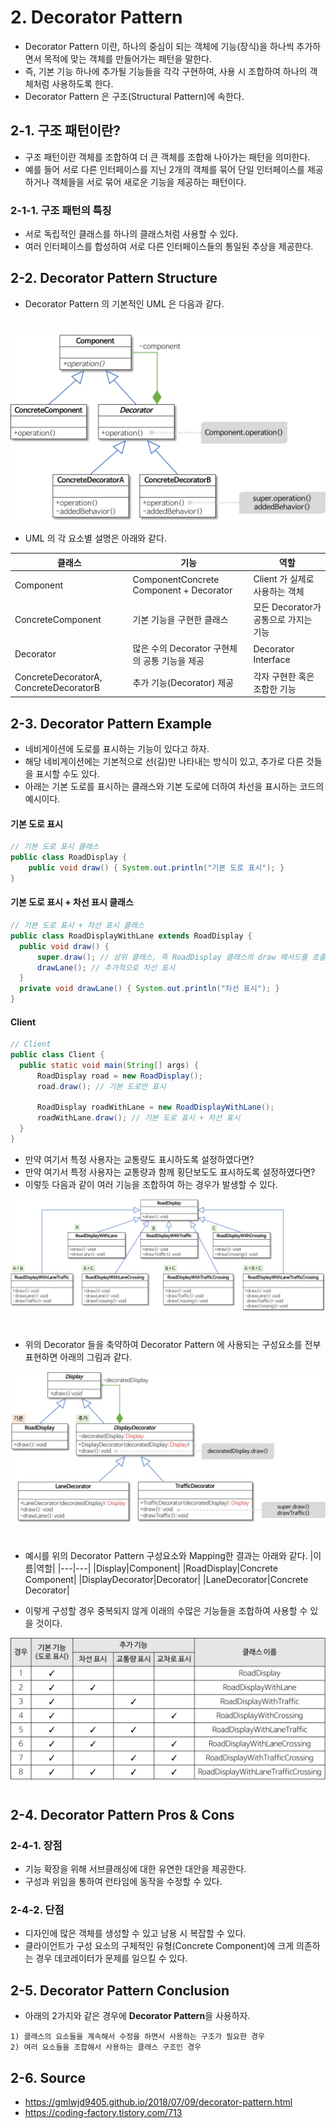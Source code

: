 # 2. Decorator Pattern
- Decorator Pattern 이란, 하나의 중심이 되는 객체에 기능(장식)을 하나씩 추가하면서 목적에 맞는 객체를 만들어가는 패턴을 말한다.
- 즉, 기본 기능 하나에 추가될 기능들을 각각 구현하여, 사용 시 조합하여 하나의 객체처럼 사용하도록 한다.
- Decorator Pattern 은 구조(Structural Pattern)에 속한다.

## 2-1. 구조 패턴이란?
- 구조 패턴이란 객체를 조합하여 더 큰 객체를 조합해 나아가는 패턴을 의미한다.
- 예를 들어 서로 다른 인터페이스를 지닌 2개의 객체를 묶어 단일 인터페이스를 제공하거나 객체들을 서로 묶어 새로운 기능을 제공하는 패턴이다.

### 2-1-1. 구조 패턴의 특징
- 서로 독립적인 클래스를 하나의 클래스처럼 사용할 수 있다.
- 여러 인터페이스를 합성하여 서로 다른 인터페이스들의 통일된 추상을 제공한다.

## 2-2. Decorator Pattern Structure
- Decorator Pattern 의 기본적인 UML 은 다음과 같다.  
#
<p align="center">
  <img src="./images/decorator-pattern.png" />
</p>

- UML 의 각 요소별 설명은 아래와 같다.

|클래스|기능|역할|
|---|---|---|
|Component|ComponentConcrete Component + Decorator|Client 가 실제로 사용하는 객체|
|ConcreteComponent|기본 기능을 구현한 클래스|모든 Decorator가 공통으로 가지는 기능
|Decorator|많은 수의 Decorator 구현체의 공통 기능을 제공|Decorator Interface|
|ConcreteDecoratorA, ConcreteDecoratorB|추가 기능(Decorator) 제공|각자 구현한 혹은 조합한 기능|

## 2-3. Decorator Pattern Example
- 네비게이션에 도로를 표시하는 기능이 있다고 하자.
- 해당 네비게이션에는 기본적으로 선(길)만 나타내는 방식이 있고, 추가로 다른 것들을 표시할 수도 있다.
- 아래는 기본 도로를 표시하는 클래스와 기본 도로에 더하여 차선을 표시하는 코드의 예시이다.

#### 기본 도로 표시
```java
// 기본 도로 표시 클래스
public class RoadDisplay {
    public void draw() { System.out.println("기본 도로 표시"); }
}
```

#### 기본 도로 표시 + 차선 표시 클래스
```java
// 기본 도로 표시 + 차선 표시 클래스
public class RoadDisplayWithLane extends RoadDisplay {
  public void draw() {
      super.draw(); // 상위 클래스, 즉 RoadDisplay 클래스의 draw 메서드를 호출해서 기본 도로 표시
      drawLane(); // 추가적으로 차선 표시
  }
  private void drawLane() { System.out.println("차선 표시"); }
}
```

#### Client
```java
// Client
public class Client {
  public static void main(String[] args) {
      RoadDisplay road = new RoadDisplay();
      road.draw(); // 기본 도로만 표시

      RoadDisplay roadWithLane = new RoadDisplayWithLane();
      roadWithLane.draw(); // 기본 도로 표시 + 차선 표시
  }
}
```

- 만약 여기서 특정 사용자는 교통량도 표시하도록 설정하였다면? 
- 만약 여기서 특정 사용자는 교통량과 함께 횡단보도도 표시하도록 설정하였다면?
- 이렇듯 다음과 같이 여러 기능을 조합하여 하는 경우가 발생할 수 있다.
<p align="center">
  <img src="./images/decorator-problem-uml.png" />
</p>
  
#

- 위의 Decorator 들을 축약하여 Decorator Pattern 에 사용되는 구성요소를 전부 표현하면 아래의 그림과 같다.
<p align="center">
  <img src="./images/decorator-solution.png" />
</p>
  
#
- 예시를 위의 Decorator Pattern 구성요소와 Mapping한 결과는 아래와 같다.
|이름|역할|
|---|---|
|Display|Component|
|RoadDisplay|Concrete Component|
|DisplayDecorator|Decorator|
|LaneDecorator|Concrete Decorator|

- 이렇게 구성할 경우 중복되지 않게 이래의 수많은 기능들을 조합하여 사용할 수 있을 것이다.
<p align="center">
  <img src="./images/decorator-problem.png" />
</p>
  
#

## 2-4. Decorator Pattern Pros & Cons
### 2-4-1. 장점
- 기능 확장을 위해 서브클래싱에 대한 유연한 대안을 제공한다.
- 구성과 위임을 통하여 런타임에 동작을 수정할 수 있다.

### 2-4-2. 단점
- 디자인에 많은 객체를 생성할 수 있고 남용 시 복잡할 수 있다.
- 클라이언트가 구성 요소의 구체적인 유형(Concrete Component)에 크게 의존하는 경우 데코레이터가 문제를 일으킬 수 있다.

## 2-5. Decorator Pattern Conclusion 
- 아래의 2가지와 같은 경우에 **Decorator Pattern**을 사용하자.
```
1) 클래스의 요소들을 계속해서 수정을 하면서 사용하는 구조가 필요한 경우
2) 여러 요소들을 조합해서 사용하는 클래스 구조인 경우
```

## 2-6. Source
- https://gmlwjd9405.github.io/2018/07/09/decorator-pattern.html
- https://coding-factory.tistory.com/713
